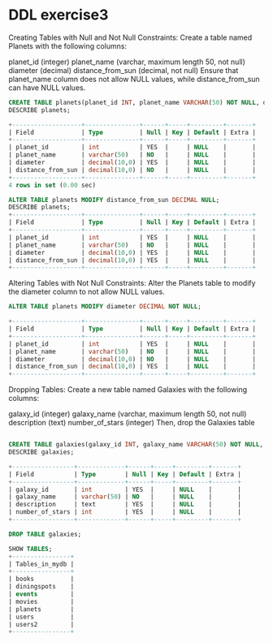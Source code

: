 # DDL exercise3
Creating Tables with Null and Not Null Constraints:
Create a table named Planets with the following columns:

planet_id (integer)
planet_name (varchar, maximum length 50, not null)
diameter (decimal)
distance_from_sun (decimal, not null)
Ensure that planet_name column does not allow NULL values, while distance_from_sun can have NULL values.

```SQL
CREATE TABLE planets(planet_id INT, planet_name VARCHAR(50) NOT NULL, diameter DECIMAL, distance_from_sun DECIMAL NOT NULL);
DESCRIBE planets;

+-------------------+---------------+------+-----+---------+-------+
| Field             | Type          | Null | Key | Default | Extra |
+-------------------+---------------+------+-----+---------+-------+
| planet_id         | int           | YES  |     | NULL    |       |
| planet_name       | varchar(50)   | NO   |     | NULL    |       |
| diameter          | decimal(10,0) | YES  |     | NULL    |       |
| distance_from_sun | decimal(10,0) | NO   |     | NULL    |       |
+-------------------+---------------+------+-----+---------+-------+
4 rows in set (0.00 sec)

ALTER TABLE planets MODIFY distance_from_sun DECIMAL NULL;
DESCRIBE planets;
+-------------------+---------------+------+-----+---------+-------+
| Field             | Type          | Null | Key | Default | Extra |
+-------------------+---------------+------+-----+---------+-------+
| planet_id         | int           | YES  |     | NULL    |       |
| planet_name       | varchar(50)   | NO   |     | NULL    |       |
| diameter          | decimal(10,0) | YES  |     | NULL    |       |
| distance_from_sun | decimal(10,0) | YES  |     | NULL    |       |
+-------------------+---------------+------+-----+---------+-------+
```

Altering Tables with Not Null Constraints:
Alter the Planets table to modify the diameter column to not allow NULL values.

```SQL
ALTER TABLE planets MODIFY diameter DECIMAL NOT NULL;

+-------------------+---------------+------+-----+---------+-------+
| Field             | Type          | Null | Key | Default | Extra |
+-------------------+---------------+------+-----+---------+-------+
| planet_id         | int           | YES  |     | NULL    |       |
| planet_name       | varchar(50)   | NO   |     | NULL    |       |
| diameter          | decimal(10,0) | NO   |     | NULL    |       |
| distance_from_sun | decimal(10,0) | YES  |     | NULL    |       |
+-------------------+---------------+------+-----+---------+-------+
```

Dropping Tables:
Create a new table named Galaxies with the following columns:

galaxy_id (integer)
galaxy_name (varchar, maximum length 50, not null)
description (text)
number_of_stars (integer)
Then, drop the Galaxies table
```SQL

CREATE TABLE galaxies(galaxy_id INT, galaxy_name VARCHAR(50) NOT NULL, description TEXT, number_of_stars INT);
DESCRIBE galaxies;

+-----------------+-------------+------+-----+---------+-------+
| Field           | Type        | Null | Key | Default | Extra |
+-----------------+-------------+------+-----+---------+-------+
| galaxy_id       | int         | YES  |     | NULL    |       |
| galaxy_name     | varchar(50) | NO   |     | NULL    |       |
| description     | text        | YES  |     | NULL    |       |
| number_of_stars | int         | YES  |     | NULL    |       |
+-----------------+-------------+------+-----+---------+-------+

DROP TABLE galaxies;

SHOW TABLES;
+----------------+
| Tables_in_mydb |
+----------------+
| books          |
| diningspots    |
| events         |
| movies         |
| planets        |
| users          |
| users2         |
+----------------+
```
